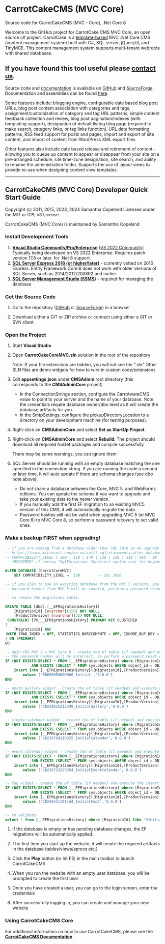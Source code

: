 # CarrotCakeCMS (MVC Core)
Source code for CarrotCakeCMS (MVC - Core), .Net Core 8

[SITE_CT]: http://www.carrotware.com/contact?from=github-core
[REPO_SF]: http://sourceforge.net/projects/carrotcakecmscore/
[REPO_GH]: https://github.com/ninianne98/CarrotCakeCMS-Core/

[DOC_PDF]: http://www.carrotware.com/fileassets/CarrotCakeCoreDevNotes.pdf?from=github-core
[DOC]: http://www.carrotware.com/carrotcake-download?from=github-core "CarrotCakeCMS User Documentation"
[TMPLT]: http://www.carrotware.com/carrotcake-templates?from=github-core
[IDE]: https://visualstudio.microsoft.com/
[VS2022C]: https://visualstudio.microsoft.com/vs/community/
[SQL]: https://www.microsoft.com/en-us/sql-server/sql-server-downloads
[SSMS]: https://learn.microsoft.com/en-us/sql/ssms/download-sql-server-management-studio-ssms

Welcome to the GitHub project for CarrotCake CMS MVC Core, an open source c# project. CarrotCake is a [template-based][TMPLT] MVC .Net Core CMS (content management system) built with C#, SQL server, jQueryUI, and TinyMCE. This content management system supports multi-tenant webroots with shared databases. 

## If you have found this tool useful please [contact us][SITE_CT].

Source code and [documentation][DOC_PDF] is available on [GitHub][REPO_GH] and [SourceForge][REPO_SF]. Documentation and assemblies can be found [here][DOC].

Some features include: blogging engine, configurable date based blog post URLs, blog post content association with categories and tags, assignment/customization of category and tag URL patterns, simple content feedback collection and review, blog post pagination/indexes (with templating support), designation of default listing blog page (required to make search, category links, or tag links function), URL date formatting patterns, RSS feed support for posts and pages, import and export of site content, and import of content from WordPress XML export files.

Other features also include date based release and retirement of content - allowing you to queue up content to appear or disappear from your site on a pre-arranged schedule, site time-zone designation, site search, and ability to rename the administration folder. Supports the use of layout views to provide re-use when designing content view templates.

---

## CarrotCakeCMS (MVC Core) Developer Quick Start Guide

Copyright (c) 2011, 2015, 2023, 2024 Samantha Copeland
Licensed under the MIT or GPL v3 License

CarrotCakeCMS (MVC Core) is maintained by Samantha Copeland

### Install Development Tools

1. **[Visual Studio Community/Pro/Enterprise][IDE]** ([VS 2022 Community][VS2022C])  Typically being developed on VS 2022 Enterprise.  Requires patch version 17.8 or later, for .Net 8 support.
1. **[SQL Server Express 2016 (or higher/later)][SQL]** - currently vetted on 2016 Express.  Entity Framework Core 8 does not work with older versions of  SQL Server, such as 2014/2012/2008R2 and earlier.
1. **[SQL Server Management Studio (SSMS)][SSMS]** - required for managing the database

### Get the Source Code

1. Go to the repository ([GitHub][REPO_GH] or [SourceForge][REPO_SF]) in a browser

1. Download either a GIT or ZIP archive or connect using either a GIT or SVN client

### Open the Project

1. Start **Visual Studio**

1. Open **CarrotCakeCoreMVC.sln** solution in the root of the repository

	Note: If your file extensions are hidden, you will not see the ".sln"
	Other SLN files are demo widgets for how to wire in custom code/extensions

1. Edit **appsettings.json** under **CMSAdmin** root directory (this corresponds to the **CMSAdminCore** project)

	- In the ConnectionStrings section, configure the CarrotwareCMS value to point to your server and the name of your database.
		Note: the credentials require database owner/dbo level as it will create the database artifacts for you.
	- In the SmtpSettings, configure the pickupDirectoryLocation to a directory on your development machine (for testing purposes).

1. Right-click on **CMSAdminCore** and select **Set as StartUp Project**

1. Right-click on **CMSAdminCore** and select **Rebuild**. The project should download all required NuGet packages and compile successfully

	There may be some warnings, you can ignore them

1. SQL Server should be running with an empty database matching the one specified in the connection string. If you are running the code a second or later time, it will auto update if there are schema changes (see dbo note above).  
	- Do not share a database between the Core, MVC 5, and WebForms editions.  You can update the schema if you want to upgrade and take your existing data to the newer version.  
	- If you manually add the first EF migration to an existing MVC5 version of this CMS, it will automatically migrate the data.  
	- Password hashes will not be valid when upgrading MVC 5 (or MVC Core 6) to MVC Core 8, so perform a password recovery to set valid ones.

### Make a backup FIRST when upgrading!

```sql
-- if you are coming from a database older than SQL 2016 as an upgrade from an earlier CMS version and are upgrading to SQL 2016 or later, run a compatibility update
-- https://learn.microsoft.com/en-us/sql/t-sql/statements/alter-database-transact-sql-compatibility-level?view=sql-server-ver16
-- COMPATIBILITY_LEVEL { 160 | 150 | 140 | 130 | 120 | 110 | 100 | 90 | 80 }
-- *REQUIRED* if seeing "SqlException: Incorrect syntax near the keyword 'WITH'. Incorrect syntax near the keyword 'with'. "

ALTER DATABASE [CarrotCoreMVC]
	SET COMPATIBILITY_LEVEL =  130        -- SQL 2016

-- if you plan to use an existing database from the MVC 5 version, you will need to have some entries in the migrations table
-- password hashes from MVC 5 will be invalid, perform a password recovery to set valid ones

-- to create the migrations table:

CREATE TABLE [dbo].[__EFMigrationsHistory](
	[MigrationId] [nvarchar](150) NOT NULL,
	[ProductVersion] [nvarchar](32) NOT NULL,
 CONSTRAINT [PK___EFMigrationsHistory] PRIMARY KEY CLUSTERED 
(
	[MigrationId] ASC
)WITH (PAD_INDEX = OFF, STATISTICS_NORECOMPUTE = OFF, IGNORE_DUP_KEY = OFF, ALLOW_ROW_LOCKS = ON, ALLOW_PAGE_LOCKS = ON) ON [PRIMARY]
) ON [PRIMARY]
GO

-- main CMS MVC 5-> MVC Core 8 - create the ef table (if needed) and execute the insert for 00000000000000_Initial
-- the password hashes will be incorrect, so perform a password reset once the DB has been upgraded
IF (NOT EXISTS(SELECT * FROM [__EFMigrationsHistory] where [MigrationId]='00000000000000_Initial')
			AND EXISTS (SELECT * FROM sys.objects WHERE object_id = OBJECT_ID(N'[dbo].[membership_User]') AND type in (N'U'))) BEGIN
	insert into [__EFMigrationsHistory]([MigrationId],[ProductVersion])
		values ('00000000000000_Initial','8.0.0')
END

-- photo gallery widget - create the ef table (if needed) and execute the insert for 20230625212349_InitialGallery
IF (NOT EXISTS(SELECT * FROM [__EFMigrationsHistory] where [MigrationId]='20230625212349_InitialGallery')
			AND EXISTS (SELECT * FROM sys.objects WHERE object_id = OBJECT_ID(N'[dbo].[tblGallery]') AND type in (N'U'))) BEGIN
	insert into [__EFMigrationsHistory]([MigrationId],[ProductVersion])
		values ('20230625212349_InitialGallery','8.0.0')
END

-- simple calendar widget - create the ef table (if needed) and execute the insert for 20230709210325_InitialCalendar
IF (NOT EXISTS(SELECT * FROM [__EFMigrationsHistory] where [MigrationId]='20230709210325_InitialCalendar')
			AND EXISTS (SELECT * FROM sys.objects WHERE object_id = OBJECT_ID(N'[dbo].[tblGallery]') AND type in (N'U'))) BEGIN
	insert into [__EFMigrationsHistory]([MigrationId],[ProductVersion])
		values ('20230709210325_InitialCalendar','8.0.0')
END

-- event calendar widget - create the ef table (if needed) and execute the insert for 20230723225354_InitialEventCalendar
IF (NOT EXISTS(SELECT * FROM [__EFMigrationsHistory] where [MigrationId]='20230723225354_InitialEventCalendar')
			AND EXISTS (SELECT * FROM sys.objects WHERE object_id = OBJECT_ID(N'[dbo].[tblGallery]') AND type in (N'U'))) BEGIN
	insert into [__EFMigrationsHistory]([MigrationId],[ProductVersion])
		values ('20230723225354_InitialEventCalendar','8.0.0')
END

-- faq widget - create the ef table (if needed) and execute the insert for 20240421191144_InitialFaq2
IF (NOT EXISTS(SELECT * FROM [__EFMigrationsHistory] where [MigrationId]='20240421191144_InitialFaq2')
			AND EXISTS (SELECT * FROM sys.objects WHERE object_id = OBJECT_ID(N'[dbo].[carrot_FaqCategory]') AND type in (N'U'))) BEGIN
	insert into [__EFMigrationsHistory]([MigrationId],[ProductVersion])
		values ('20240421191144_InitialFaq2','8.0.0')
END

-- to validate
select * from [__EFMigrationsHistory] where [MigrationId] like '%Initial%'
```

1. if the database is empty or has pending database changes, the EF migrations will be automatically applied.

1. The first time you start up the website, it will create the required artifacts in the database (tables/views/sprocs etc.)

1. Click the **Play** button (or hit F5) in the main toolbar to launch CarrotCakeCMS

1. When you run the website with an empty user database, you will be prompted to create the first user

1. Once you have created a user, you can go to the login screen, enter the credentials

1. After successfully logging in, you can create and manage your new website

### Using CarrotCakeCMS Core

For additional information on how to use CarrotCakeCMS, please see the **[CarrotCakeCMS Documentation][DOC]**.
